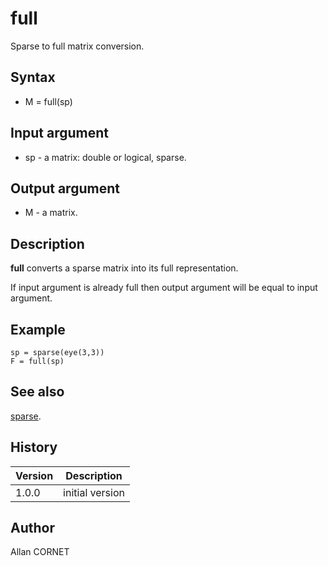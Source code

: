 

# full

Sparse to full matrix conversion.

## Syntax

- M = full(sp)

## Input argument

 - sp - a matrix: double or logical, sparse.

## Output argument

 - M - a matrix.

## Description


  <p><b>full</b> converts a sparse matrix into its full representation.</p>
  <p> If input argument is already full then output argument will be equal to input argument.</p>


## Example

```Nelson
sp = sparse(eye(3,3))
F = full(sp)
```

## See also

[sparse](sparse.md).
## History

|Version|Description|
|------|------|
|1.0.0|initial version|


## Author

Allan CORNET



